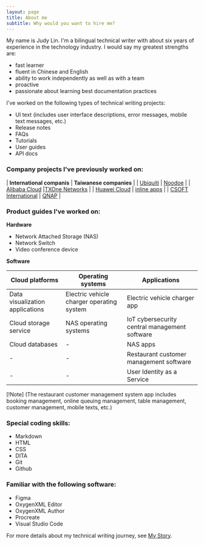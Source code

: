 ```yaml
---
layout: page
title: About me
subtitle: Why would you want to hire me?
---
```


My name is Judy Lin. I'm a bilingual technical writer with about six years of experience in the technology industry. I would say my greatest strengths are:

- fast learner
- fluent in Chinese and English
- ability to work independently as well as with a team
- proactive
- passionate about learning best documentation practices

I've worked on the following types of technical writing projects:

- UI text 
(includes user interface descriptions, error messages, mobile text messages, etc.)
- Release notes
- FAQs
- Tutorials
- User guides
- API docs

### Company projects I've previously worked on:
| **International companis** | **Taiwanese companies** |
| [Ubiquiti](https://ui.com/introduction) | [Noodoe](https://www.noodoe.com/)  |
| [Alibaba Cloud](https://www.alibabacloud.com/en/product/datav?_p_lc=1)  |[TXOne Networks](https://www.txone.com/products/cps-protection-platform/sageone/)  |
| [Huawei Cloud](https://www.huaweicloud.com/intl/en-us/)  | [inline apps](https://inline.app/)  |
| [CSOFT International](https://www.csoftintl.com/?gad_source=1&gclid=Cj0KCQjw4MSzBhC8ARIsAPFOuyWJoiYT1gedIhZhU-Bm4NsuUyY1mfNl0wtocEPpp27G7IaTkFXPoWEaAnbrEALw_wcB) |  [QNAP](https://www.qnap.com/en-us)      |


### Product guides I've worked on:


**Hardware**
- Network Attached Storage (NAS)
- Network Switch
- Video conference device



**Software**

| Cloud platforms                    | Operating systems                          | Applications                  |
|------------------------------------|--------------------------------------------|-------------------------------|
| Data visualization applications    | Electric vehicle charger operating system  | Electric vehicle charger app  |
| Cloud storage service              | NAS operating systems     | IoT cybersecurity central management software  |
| Cloud databases                    |-                                           | NAS apps                      |
|-                                   |-                                  | Restaurant customer management software|
|-                                   |-                                            | User Identity as a Service   |

[!Note] (The restaurant customer management system app includes booking management, online queuing management, table management, customer management, mobile texts, etc.)

### Special coding skills:
- Markdown
- HTML
- CSS
- DITA 
- Git
- Github
### Familiar with the following software: 
- Figma
- OxygenXML Editor
- OxygenXML Author
- Procreate
- Visual Studio Code

For more details about my technical writing journey, see [My Story](my_story.md).

[def]: assets/img/Judy_3%20copy.jpeg